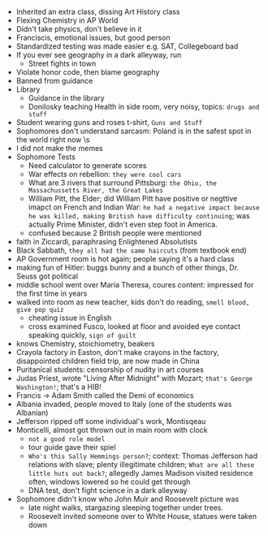- Inherited an extra class, dissing Art History class
- Flexing Chemistry in AP World
- Didn't take physics, don't believe in it
- Franciscis, emotional issues, but good person
- Standardized testing was made easier e.g. SAT, Collegeboard bad
- If you ever see geography in a dark alleyway, run
	- Street fights in town
- Violate honor code, then blame geography
- Banned from guidance
- Library
	- Guidance in the library
	- Donilosky teaching Health in side room, very noisy, topics: `drugs and stuff`
- Student wearing guns and roses t-shirt, `Guns and Stuff`
- Sophomores don't understand sarcasm: Poland is in the safest spot in the world right now \\s
- I did not make the memes
- Sophomore Tests
	- Need calculator to generate scores
	- War effects on rebellion: `they were cool cars`
	- What are 3 rivers that surround Pittsburg: `the Ohio, the Massachussetts River, the Great Lakes`
	- William Pitt, the Elder; did William Pitt have positive or negttive imapct on French and Indian War: `he had a negative impact because he was killed, making British have difficulty continuing`; was actually Prime Minister, didn't even step foot in America.
	- confused because 2 British people were mentioned
- faith in Ziccardi, paraphrasing Enlightened Absolutists
- Black Sabbath, `they all had the same haircuts` (from textbook end)
- AP Government room is hot again; people saying it's a hard class
- making fun of Hitler: buggs bunny and a bunch of other things, Dr. Seuss got political
- middle school went over Maria Theresa, coures content: impressed for the first time in years
- walked into room as new teacher, kids don't do reading, `smell blood, give pop quiz` 
	- cheating issue in English
	- cross examined Fusco, looked at floor and avoided eye contact speaking quickly, `sign of guilt`
- knows Chemistry, stoichiometry, beakers
- Crayola factory in Easton, don't make crayons in the factory, disappointed children field trip, are now made in China
- Puritanical students: censorship of nudity in art courses
- Judas Priest, wrote "Living After Midnight" with Mozart; `that's George Washington!`; that's a HIB!
- Francis -> Adam Smith called the Demi of economics
- Albania invaded, people moved to Italy (one of the students was Albanian)
- Jefferson ripped off some individual's work, Montisqeau
- Monticelli, almost got thrown out in main room with clock
	- `not a good role model`
	- tour guide gave their spiel
	- `Who's this Sally Hemmings person?`; context: Thomas Jefferson had relations with slave; plenty illegitimate children; `What are all these little huts out back?`; allegedly James Madison visited residence often, windows lowered so he could get through
	- DNA test, don't fight science in a dark alleyway
- Sophomore didn't know who John Muir and Roosevelt picture was
	- late night walks, stargazing sleeping together under trees.
	- Roosevelt invited someone over to White House, statues were taken down